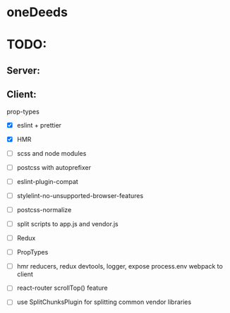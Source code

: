 # oneDeeds

# TODO:

## Server:

## Client:

prop-types

- [x] eslint + prettier

- [x] HMR

- [ ] scss and node modules

- [ ] postcss with autoprefixer

- [ ] eslint-plugin-compat

- [ ] stylelint-no-unsupported-browser-features

- [ ] postcss-normalize

- [ ] split scripts to app.js and vendor.js

- [ ] Redux

- [ ] PropTypes

- [ ] hmr reducers, redux devtools, logger, expose process.env webpack to client

- [ ] react-router scrollTop() feature

- [ ] use SplitChunksPlugin for splitting common vendor libraries <!-- https://stackoverflow.com/questions/49017682/webpack-4-migration-commonschunkplugin -->
